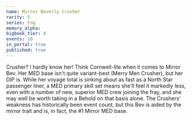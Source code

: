 ```yaml
---
name: Mirror Beverly Crusher
rarity: 5
series: tng
memory_alpha:
bigbook_tier: 4
events: 10
in_portal: true
published: true
---
```


Crusher? I hardly know her! Think Cornwell-lite when it comes to Mirror Bev. Her MED base isn't quite variant-best (Merry Men Crusher), but her DIP is. While her voyage total is sinking about as fast as a North Star passenger liner, a MED primary skill set means she'll feel it markedly less, even with a number of new, superior MED crew joining the fray, and she may well be worth taking in a Behold on that basis alone. The Crushers' weakness has historically been event count, but this Bev is aided by the mirror trait and is, in fact, the #1 Mirror MED base.
